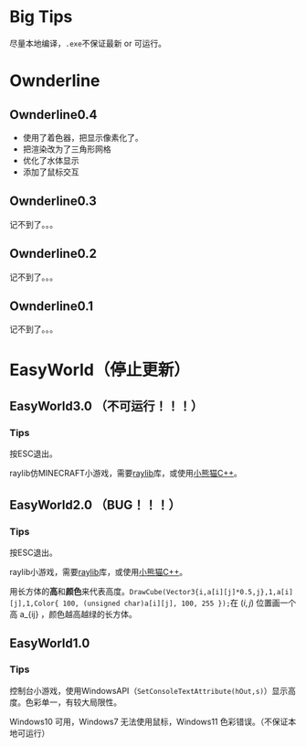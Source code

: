 # Big Tips
尽量本地编译，```.exe```不保证最新 or 可运行。
# Ownderline
## Ownderline0.4
- 使用了着色器，把显示像素化了。
- 把渲染改为了三角形网格
- 优化了水体显示
- 添加了鼠标交互
## Ownderline0.3
记不到了。。。
## Ownderline0.2
记不到了。。。
## Ownderline0.1
记不到了。。。
# EasyWorld（停止更新）
## EasyWorld3.0 （不可运行！！！）
### Tips
按ESC退出。

raylib仿MINECRAFT小游戏，需要[raylib](https://www.raylib.com/)库，或使用[小熊猫C++](http://royqh.net/redpandacpp/download/)。
## EasyWorld2.0 （BUG！！！）
### Tips
按ESC退出。

raylib小游戏，需要[raylib](https://www.raylib.com/)库，或使用[小熊猫C++](http://royqh.net/redpandacpp/download/)。

用长方体的**高**和**颜色**来代表高度。```DrawCube(Vector3{i,a[i][j]*0.5,j},1,a[i][j],1,Color{ 100, (unsigned char)a[i][j], 100, 255 });```在 $(i,j)$ 位置画一个高 a_{ij} ，颜色越高越绿的长方体。
## EasyWorld1.0
### Tips
控制台小游戏，使用WindowsAPI（```SetConsoleTextAttribute(hOut,s)```）显示高度。色彩单一，有较大局限性。

Windows10 可用，Windows7 无法使用鼠标，Windows11 色彩错误。（不保证本地可运行）
